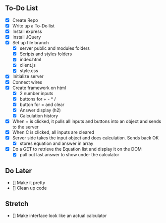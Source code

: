 ## To-Do List

- [x] Create Repo
- [x] Write up a To-Do list
- [x] Install express
- [x] Install JQuery
- [x] Set up file branch
  - [x] server public and modules folders
  - [x] Scripts and styles folders
  - [x] index.html
  - [x] client.js
  - [x] style.css
- [x] Initialize server
- [x] Connect wires
- [x] Create framework on html
  - [x] 2 number inputs
  - [x] buttons for + - \* /
  - [x] button for = and clear
  - [x] Answer display (h2)
  - [x] Calculation history
- [x] When = is clicked, it pulls all inputs and buttons into an object and sends to the server
- [x] When C is clicked, all inputs are cleared
- [x] Server side takes the input object and does calculation. Sends back OK
  - [x] stores equation and answer in array
- [x] Do a GET to retrieve the Equation list and display it on the DOM
  - [x] pull out last answer to show under the calculator

## Do Later

- [] Make it pretty
- [] Clean up code

## Stretch

- [] Make interface look like an actual calculator
